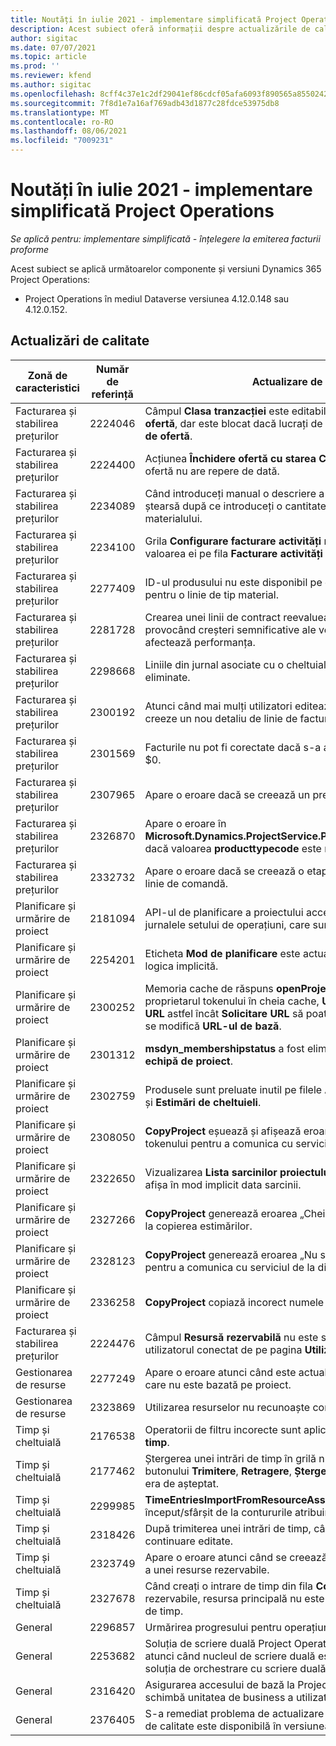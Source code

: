 ```yaml
---
title: Noutăți în iulie 2021 - implementare simplificată Project Operations
description: Acest subiect oferă informații despre actualizările de calitate disponibile în versiunea Project Operations de implementare simplificată din iulie 2021.
author: sigitac
ms.date: 07/07/2021
ms.topic: article
ms.prod: ''
ms.reviewer: kfend
ms.author: sigitac
ms.openlocfilehash: 8cff4c37e1c2df29041ef86cdcf05afa6093f890565a855024202e87fd533ea5
ms.sourcegitcommit: 7f8d1e7a16af769adb43d1877c28fdce53975db8
ms.translationtype: MT
ms.contentlocale: ro-RO
ms.lasthandoff: 08/06/2021
ms.locfileid: "7009231"
---
```

# <a name="whats-new-july-2021---project-operations-lite-deployment"></a>Noutăți în iulie 2021 - implementare simplificată Project Operations

_Se aplică pentru: implementare simplificată - înțelegere la emiterea facturii proforme_

Acest subiect se aplică următoarelor componente și versiuni Dynamics 365 Project Operations:

  - Project Operations în mediul Dataverse versiunea 4.12.0.148 sau 4.12.0.152.

## <a name="quality-updates"></a>Actualizări de calitate
| **Zonă de caracteristici**              | **Număr de referință** | **Actualizare de calitate**                                                                                                                                                                                             |
|-------------------------------|----------------------|----------------------------------------------------------------------------------------------------------------------------------------------------------------------------------------------------------------|
| Facturarea și stabilirea prețurilor           | 2224046              | Câmpul **Clasa tranzacției** este editabil pe fila **Detalii despre linia de ofertă**, dar este blocat dacă lucrați de pe pagina **Detalii despre linia de ofertă**.                                                                     |
| Facturarea și stabilirea prețurilor           | 2224400              | Acțiunea **Închidere ofertă cu starea Câștigat** eșuează atunci când o ofertă nu are repere de dată.                                                                                                                                    |
| Facturarea și stabilirea prețurilor           | 2234089              | Când introduceți manual o descriere a produsului, aceasta este ștearsă după ce introduceți o cantitate pentru o estimare a materialului.                                                                                                                         |
| Facturarea și stabilirea prețurilor           | 2234100              | Grila **Configurare facturare activități** nu include coloana **Material** și valoarea ei pe fila **Facturare activități** din proiect.                                                                                                       |
| Facturarea și stabilirea prețurilor           | 2277409              | ID-ul produsului nu este disponibil pe detaliile liniei de contract pentru o linie de tip material.                                                                                                                                        |
| Facturarea și stabilirea prețurilor           | 2281728              | Crearea unei linii de contract reevaluează inutil datele reale, provocând creșteri semnificative ale volumului de date, ceea ce afectează performanța.                                                                                |
| Facturarea și stabilirea prețurilor           | 2298668              | Liniile din jurnal asociate cu o cheltuială retrasă și ștearsă nu sunt eliminate.                                                                                                                                     |
| Facturarea și stabilirea prețurilor           | 2300192              | Atunci când mai mulți utilizatori editează o factură, este posibil să se creeze un nou detaliu de linie de factură pe o factură confirmată.                                                                                   |
| Facturarea și stabilirea prețurilor           | 2301569              | Facturile nu pot fi corectate dacă s-a aplicat o sumă de siguranță \$0.                                                                                                                                        |
| Facturarea și stabilirea prețurilor           | 2307965              | Apare o eroare dacă se creează un preț de categorie cu valori lipsă.                                                                                                                           |
| Facturarea și stabilirea prețurilor           | 2326870              | Apare o eroare în **Microsoft.Dynamics.ProjectService.Plugins.PostInvoiceLineDelete** dacă valoarea **producttypecode** este nulă.                                                                            |
| Facturarea și stabilirea prețurilor           | 2332732              | Apare o eroare dacă se creează o etapă a liniei de contract fără o linie de comandă.                                                                                                                |
| Planificare și urmărire de proiect | 2181094              | API-ul de planificare a proiectului acceptă acum jurnalele PSS și jurnalele setului de operațiuni, care sunt stocate timp de 90 de zile.                                                                                                                  |
| Planificare și urmărire de proiect | 2254201              | Eticheta **Mod de planificare** este actualizată cu detalii care descriu logica implicită.                                                                                                                                      |
| Planificare și urmărire de proiect | 2300252              | Memoria cache de răspuns **openProject** este actualizată și include proprietarul tokenului în cheia cache, **URL-ul de bază** și **Segment URL** astfel încât **Solicitare URL** să poată fi întotdeauna recreat dacă se modifică **URL-ul de bază**. |
| Planificare și urmărire de proiect | 2301312              | **msdyn_membershipstatus** a fost eliminat din vizualizarea **Membru echipă de proiect**.                                                                                                                                        |
| Planificare și urmărire de proiect | 2302759              | Produsele sunt preluate inutil pe filele **Atribuiri de resurse**, **Estimări** și **Estimări de cheltuieli**.                                                                                                        |
| Planificare și urmărire de proiect | 2308050              | **CopyProject** eșuează și afișează eroarea „Nu s-a reușit obținerea tokenului pentru a comunica cu serviciul de la distanță”.                                                                                                                           |
| Planificare și urmărire de proiect | 2322650              | Vizualizarea **Lista sarcinilor proiectului** a fost actualizată pentru a afișa în mod implicit data sarcinii.                                                                                                            |
| Planificare și urmărire de proiect | 2327266              | **CopyProject** generează eroarea „Cheia nu a fost găsită în dicționar” la copierea estimărilor.                                                                                                      |
| Planificare și urmărire de proiect | 2328123              | **CopyProject** generează eroarea „Nu s-a reușit obținerea tokenului pentru a comunica cu serviciul de la distanță”.                                                                                                                          |
| Planificare și urmărire de proiect | 2336258              | **CopyProject** copiază incorect numele pozițiilor resurselor.                                                                                                                                                 |
| Facturarea și stabilirea prețurilor           | 2224476              | Câmpul **Resursă rezervabilă** nu este setat implicit corect pentru utilizatorul conectat de pe pagina **Utilizare material**.                                                                                                            |
| Gestionarea de resurse           | 2277249              | Apare o eroare atunci când este actualizată o cerință de resurse care nu este bazată pe proiect.                                                                                                            |
| Gestionarea de resurse           | 2323869              | Utilizarea resurselor nu recunoaște corect resursele filtrate.                                                                                                                                             |
| Timp și cheltuială              | 2176538              | Operatorii de filtru incorecte sunt aplicați la comanda **Intrare de timp**.                                                                                                                                                   |
| Timp și cheltuială              | 2177462              | Ștergerea unei intrări de timp în grilă nu actualizează starea butonului **Trimitere**, **Retragere**, **Ștergere**, și **Editare intrare** așa cum era de așteptat.                                                                                        |
| Timp și cheltuială              | 2299985              | **TimeEntriesImportFromResourceAssignment** nu păstrează ora de început/sfârșit de la contururile atribuirii.                                                                                                  |
| Timp și cheltuială              | 2318426              | După trimiterea unei intrări de timp, câmpurile blocate pot fi în continuare editate.                                                                                                                                   |
| Timp și cheltuială              | 2323749              | Apare o eroare atunci când se creează o cheltuială din fila **Corelate** a unei resurse rezervabile.                                                                                                      |
| Timp și cheltuială              | 2327678              | Când creați o intrare de timp din fila **Corelate** a unei resurse rezervabile, resursa principală nu este trecută la comanda de intrare de timp.                                                                            |
| General                       | 2296857              | Urmărirea progresului pentru operațiuni lungi în curs.                                                                                                                                                                        |
| General                       | 2253682              | Soluția de scriere duală Project Operations nu ar trebui instalată atunci când nucleul de scriere duală este instalat într-un mediu fără soluția de orchestrare cu scriere duală.                                                |
| General                       | 2316420              | Asigurarea accesului de bază la Project Service eșuează dacă se schimbă unitatea de business a utilizatorului aplicației.                                                                                                                     |
| General                       | 2376405              | S-a remediat problema de actualizare bazată pe editor (Actualizarea de calitate este disponibilă în versiunea 4.12.0.152)                                                                                                                     |
